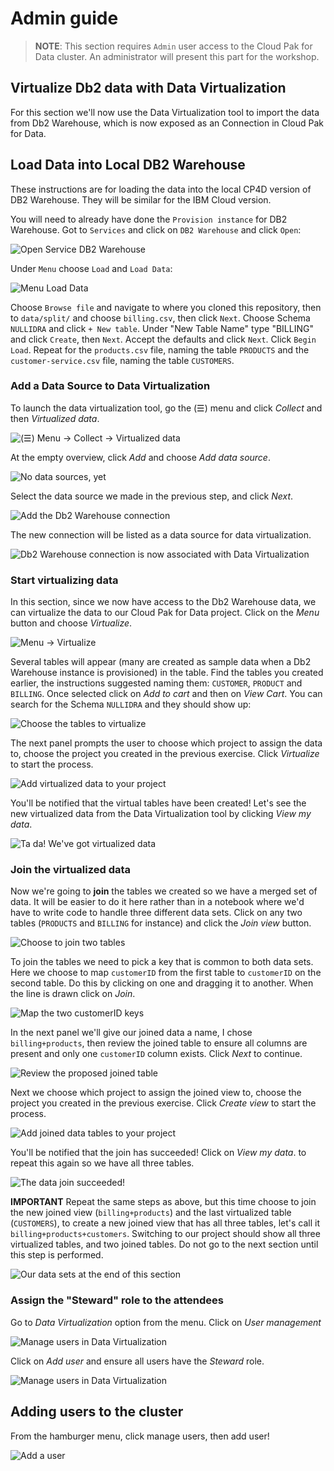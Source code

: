 # Admin guide

> **NOTE**: This section requires `Admin` user access to the Cloud Pak for Data cluster. An administrator will present this part for the workshop.

## Virtualize Db2 data with Data Virtualization

For this section we'll now use the Data Virtualization tool to import the data from Db2 Warehouse, which is now exposed as an Connection in Cloud Pak for Data.

## Load Data into Local DB2 Warehouse

These instructions are for loading the data into the local CP4D version of DB2 Warehouse. They will be similar for the IBM Cloud version.

You will need to already have done the `Provision instance` for DB2 Warehouse.
Got to `Services` and click on `DB2 Warehouse` and click `Open`:

![Open Service DB2 Warehouse](../.gitbook/assets/images/dv/OpenDb2Warehouse.png)

Under `Menu` choose `Load` and `Load Data`:

![Menu Load Data](../.gitbook/assets/images/dv/DB2LoadData.png)

Choose `Browse file` and navigate to where you cloned this repository, then to `data/split/` and choose `billing.csv`, then click `Next`.
Choose Schema `NULLIDRA` and click `+ New table`. Under "New Table Name" type "BILLING" and click `Create`, then `Next`. Accept the defaults and click `Next`. Click `Begin Load`.
Repeat for the `products.csv` file, naming the table `PRODUCTS` and the `customer-service.csv` file, naming the table `CUSTOMERS`.

### Add a Data Source to Data Virtualization

To launch the data virtualization tool, go the (☰) menu and click *Collect* and then *Virtualized data*.

![(☰) Menu -> Collect -> Virtualized data](../.gitbook/assets/images/dv/cpd-dv-menu.png)

At the empty overview, click *Add* and choose *Add data source*.

![No data sources, yet](../.gitbook/assets/images/dv/dv-data-sources-1-empty.png)

Select the data source we made in the previous step, and click *Next*.

![Add the Db2 Warehouse connection](../.gitbook/assets/images/dv/dv-data-sources-2-add.png)

The new connection will be listed as a data source for data virtualization.

![Db2 Warehouse connection is now associated with Data Virtualization](../.gitbook/assets/images/dv/dv-data-sources-3-shown.png)

### Start virtualizing data

In this section, since we now have access to the Db2 Warehouse data, we can virtualize the data to our Cloud Pak for Data project. Click on the *Menu* button and choose *Virtualize*.

![Menu -> Virtualize](../.gitbook/assets/images/dv/dv-virtualize-1-menu.png)

Several tables will appear (many are created as sample data when a Db2 Warehouse instance is provisioned) in the table. Find the tables you created earlier, the instructions suggested naming them: `CUSTOMER`, `PRODUCT` and `BILLING`. Once selected click on *Add to cart* and then on *View Cart*.
You can search for the Schema `NULLIDRA` and they should show up:

![Choose the tables to virtualize](../.gitbook/assets/images/dv/dv-virtualize-2-tables.png)

The next panel prompts the user to choose which project to assign the data to, choose the project you created in the previous exercise. Click *Virtualize* to start the process.

![Add virtualized data to your project](../.gitbook/assets/images/dv/dv-virtualize-3-assign.png)

You'll be notified that the virtual tables have been created! Let's see the new virtualized data from the Data Virtualization tool by clicking *View my data*.

![Ta da! We've got virtualized data](../.gitbook/assets/images/dv/dv-virtualize-4-complete.png)

### Join the virtualized data

Now we're going to **join** the tables we created so we have a merged set of data. It will be easier to do it here rather than in a notebook where we'd have to write code to handle three different data sets. Click on any two tables (`PRODUCTS` and `BILLING` for instance) and click the *Join view* button.

![Choose to join two tables](../.gitbook/assets/images/dv/dv-data-join-1-overview.png)

To join the tables we need to pick a key that is common to both data sets. Here we choose to map `customerID` from the first table to `customerID` on the second table. Do this by clicking on one and dragging it to another. When the line is drawn click on *Join*.

![Map the two customerID keys](../.gitbook/assets/images/dv/dv-data-join-2-columns.png)

In the next panel we'll give our joined data a name, I chose `billing+products`, then review the joined table to ensure all columns are present and only one `customerID` column exists. Click *Next* to continue.

![Review the proposed joined table](../.gitbook/assets/images/dv/dv-data-join-3-review.png)

Next we choose which project to assign the joined view to, choose the project you created in the previous exercise. Click *Create view* to start the process.

![Add joined data tables to your project](../.gitbook/assets/images/dv/dv-data-join-4-assign.png)

You'll be notified that the join has succeeded! Click on *View my data*. to repeat this again so we have all three tables.

![The data join succeeded!](../.gitbook/assets/images/dv/dv-data-join-5-created.png)

**IMPORTANT** Repeat the same steps as above, but this time choose to join the new joined view (`billing+products`) and the last virtualized table (`CUSTOMERS`), to create a new joined view that has all three tables, let's call it `billing+products+customers`. Switching to our project should show all three virtualized tables, and two joined tables. Do not go to the next section until this step is performed.

![Our data sets at the end of this section](../.gitbook/assets/images/dv/dv-project-data-all.png)

### Assign the "Steward" role to the attendees

Go to *Data Virtualization* option from the menu. Click on *User management*

![Manage users in Data Virtualization](../.gitbook/assets/images/dv/dv-6-manage-users.png)

Click on *Add user* and ensure all users have the *Steward* role.

![Manage users in Data Virtualization](../.gitbook/assets/images/dv/dv-7-steward-role.png)

## Adding users to the cluster

From the hamburger menu, click manage users, then add user!

![Add a user](../.gitbook/assets/images/manage/manage-add-users.png)
